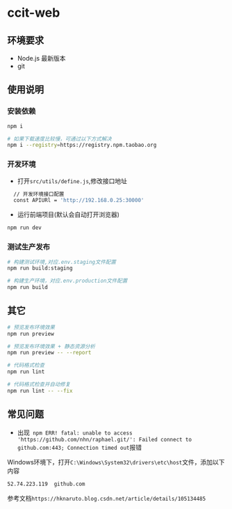 # ccit-web

## 环境要求

- Node.js 最新版本
- git

## 使用说明
### 安装依赖
```bash
npm i

# 如果下载速度比较慢，可通过以下方式解决
npm i --registry=https://registry.npm.taobao.org
```
### 开发环境
- 打开`src/utils/define.js`,修改接口地址
```bash
  // 开发环境接口配置
  const APIURl = 'http://192.168.0.25:30000'
```
- 运行前端项目(默认会自动打开浏览器)
```bash
npm run dev
```

### 测试生产发布
```bash
# 构建测试环境,对应.env.staging文件配置
npm run build:staging

# 构建生产环境，对应.env.production文件配置
npm run build
```

## 其它

```bash
# 预览发布环境效果
npm run preview

# 预览发布环境效果 + 静态资源分析
npm run preview -- --report

# 代码格式检查
npm run lint

# 代码格式检查并自动修复
npm run lint -- --fix
```
## 常见问题

- 出现`
npm ERR! fatal: unable to access 'https://github.com/nhn/raphael.git/': Failed connect to github.com:443; Connection timed out`报错

Windows环境下，打开`C:\Windows\System32\drivers\etc\host`文件，添加以下内容

```bash
52.74.223.119  github.com
```

参考文档`https://hknaruto.blog.csdn.net/article/details/105134485`
